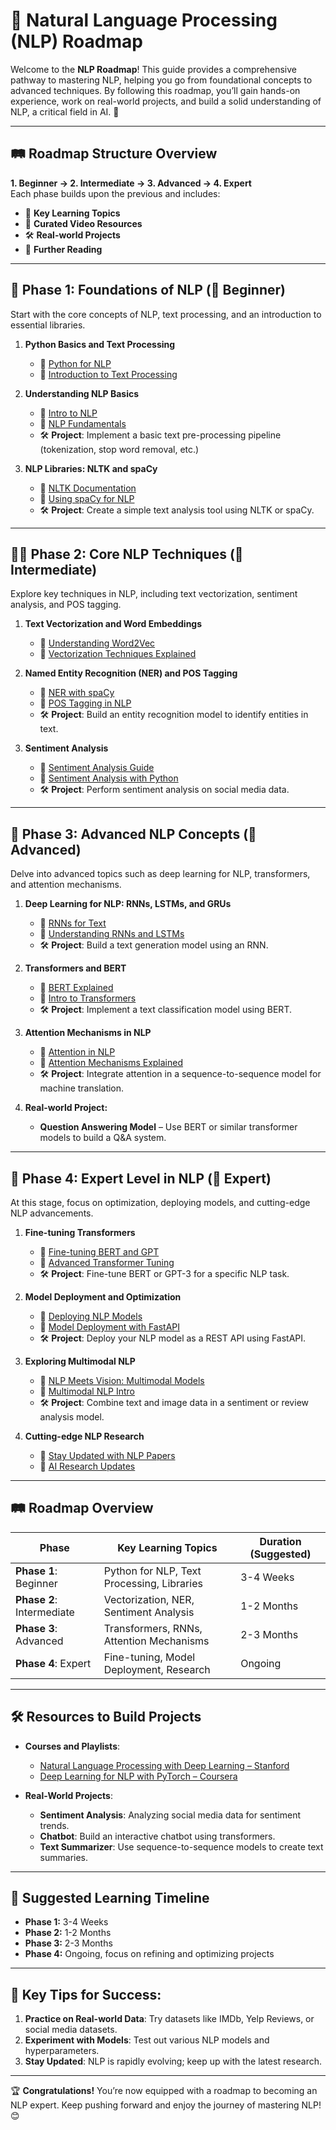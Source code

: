 # 🚀 **Natural Language Processing (NLP) Roadmap**

Welcome to the **NLP Roadmap**! This guide provides a comprehensive pathway to mastering NLP, helping you go from foundational concepts to advanced techniques. By following this roadmap, you’ll gain hands-on experience, work on real-world projects, and build a solid understanding of NLP, a critical field in AI. 🌱

---

## 🛤️ **Roadmap Structure Overview**

**1. Beginner → 2. Intermediate → 3. Advanced → 4. Expert**  
Each phase builds upon the previous and includes:
- 🔗 **Key Learning Topics**
- 🎥 **Curated Video Resources**
- 🛠️ **Real-world Projects**
- 📖 **Further Reading**

---

## 🎯 **Phase 1: Foundations of NLP (🚶 Beginner)**

Start with the core concepts of NLP, text processing, and an introduction to essential libraries.

1. **Python Basics and Text Processing**
   - 📖 [Python for NLP](https://www.datacamp.com/courses/natural-language-processing-fundamentals-in-python)
   - 🎥 [Introduction to Text Processing](https://www.youtube.com/watch?v=otzjMLtGQcA)

2. **Understanding NLP Basics**
   - 📖 [Intro to NLP](https://towardsdatascience.com/introduction-to-nlp)
   - 🎥 [NLP Fundamentals](https://www.youtube.com/watch?v=Q1ZxT-K9Zw0)
   - 🛠️ **Project**: Implement a basic text pre-processing pipeline (tokenization, stop word removal, etc.)

3. **NLP Libraries: NLTK and spaCy**
   - 📖 [NLTK Documentation](https://www.nltk.org/)
   - 🎥 [Using spaCy for NLP](https://www.youtube.com/watch?v=05ONoGfmKvA)
   - 🛠️ **Project**: Create a simple text analysis tool using NLTK or spaCy.

---

## 🏃‍♂️ **Phase 2: Core NLP Techniques (🏃 Intermediate)**

Explore key techniques in NLP, including text vectorization, sentiment analysis, and POS tagging.

1. **Text Vectorization and Word Embeddings**
   - 📖 [Understanding Word2Vec](https://radimrehurek.com/gensim/models/word2vec.html)
   - 🎥 [Vectorization Techniques Explained](https://www.youtube.com/watch?v=5zLlcIrcmG4)

2. **Named Entity Recognition (NER) and POS Tagging**
   - 📖 [NER with spaCy](https://spacy.io/usage/linguistic-features#named-entities)
   - 🎥 [POS Tagging in NLP](https://www.youtube.com/watch?v=oAvZ6aybLw8)
   - 🛠️ **Project**: Build an entity recognition model to identify entities in text.

3. **Sentiment Analysis**
   - 📖 [Sentiment Analysis Guide](https://towardsdatascience.com/sentiment-analysis)
   - 🎥 [Sentiment Analysis with Python](https://www.youtube.com/watch?v=VuBlZr7c5t0)
   - 🛠️ **Project**: Perform sentiment analysis on social media data.

---

## 🚀 **Phase 3: Advanced NLP Concepts (🚀 Advanced)**

Delve into advanced topics such as deep learning for NLP, transformers, and attention mechanisms.

1. **Deep Learning for NLP: RNNs, LSTMs, and GRUs**
   - 📖 [RNNs for Text](https://towardsdatascience.com/understanding-lstms)
   - 🎥 [Understanding RNNs and LSTMs](https://www.youtube.com/watch?v=WCUNPb-5EYI)
   - 🛠️ **Project**: Build a text generation model using an RNN.

2. **Transformers and BERT**
   - 📖 [BERT Explained](https://towardsdatascience.com/bert-explained)
   - 🎥 [Intro to Transformers](https://www.youtube.com/watch?v=RIR3YxZjrNc)
   - 🛠️ **Project**: Implement a text classification model using BERT.

3. **Attention Mechanisms in NLP**
   - 📖 [Attention in NLP](https://jalammar.github.io/illustrated-transformer/)
   - 🎥 [Attention Mechanisms Explained](https://www.youtube.com/watch?v=8-1BzE4OSsg)
   - 🛠️ **Project**: Integrate attention in a sequence-to-sequence model for machine translation.

4. **Real-world Project:**
   - **Question Answering Model** – Use BERT or similar transformer models to build a Q&A system.

---

## 🏅 **Phase 4: Expert Level in NLP (🏅 Expert)**

At this stage, focus on optimization, deploying models, and cutting-edge NLP advancements.

1. **Fine-tuning Transformers**
   - 📖 [Fine-tuning BERT and GPT](https://huggingface.co/course/chapter3/1)
   - 🎥 [Advanced Transformer Tuning](https://www.youtube.com/watch?v=MCv46ts8yQ0)
   - 🛠️ **Project**: Fine-tune BERT or GPT-3 for a specific NLP task.

2. **Model Deployment and Optimization**
   - 📖 [Deploying NLP Models](https://towardsdatascience.com/deploy-nlp-model)
   - 🎥 [Model Deployment with FastAPI](https://www.youtube.com/watch?v=zxqB1A1Am0M)
   - 🛠️ **Project**: Deploy your NLP model as a REST API using FastAPI.

3. **Exploring Multimodal NLP**
   - 📖 [NLP Meets Vision: Multimodal Models](https://arxiv.org/abs/1908.08758)
   - 🎥 [Multimodal NLP Intro](https://www.youtube.com/watch?v=FXDB2W4b3L4)
   - 🛠️ **Project**: Combine text and image data in a sentiment or review analysis model.

4. **Cutting-edge NLP Research**
   - 📖 [Stay Updated with NLP Papers](https://arxiv.org/list/cs.CL/recent)
   - 🎥 [AI Research Updates](https://www.youtube.com/playlist?list=PLblh5JKOoLUIzaEkCLIUxQFjPIlapqn26)

---

## 🛤️ **Roadmap Overview**

| **Phase**             | **Key Learning Topics**                     | **Duration (Suggested)**  |
|-----------------------|---------------------------------------------|---------------------------|
| **Phase 1**: Beginner | Python for NLP, Text Processing, Libraries  | 3-4 Weeks                 |
| **Phase 2**: Intermediate | Vectorization, NER, Sentiment Analysis | 1-2 Months                |
| **Phase 3**: Advanced  | Transformers, RNNs, Attention Mechanisms   | 2-3 Months                |
| **Phase 4**: Expert    | Fine-tuning, Model Deployment, Research    | Ongoing                   |

---

## 🛠️ **Resources to Build Projects**

- **Courses and Playlists**:
  - [Natural Language Processing with Deep Learning – Stanford](https://web.stanford.edu/class/cs224n/)
  - [Deep Learning for NLP with PyTorch – Coursera](https://www.coursera.org/learn/deep-learning-nlp)

- **Real-World Projects**:
  - **Sentiment Analysis**: Analyzing social media data for sentiment trends.
  - **Chatbot**: Build an interactive chatbot using transformers.
  - **Text Summarizer**: Use sequence-to-sequence models to create text summaries.

---

## 📅 **Suggested Learning Timeline**

- **Phase 1:** 3-4 Weeks  
- **Phase 2:** 1-2 Months  
- **Phase 3:** 2-3 Months  
- **Phase 4:** Ongoing, focus on refining and optimizing projects

---

## 🎯 **Key Tips for Success:**

1. **Practice on Real-world Data**: Try datasets like IMDb, Yelp Reviews, or social media datasets.
2. **Experiment with Models**: Test out various NLP models and hyperparameters.
3. **Stay Updated**: NLP is rapidly evolving; keep up with the latest research.

---

🏆 **Congratulations!** You’re now equipped with a roadmap to becoming an NLP expert. Keep pushing forward and enjoy the journey of mastering NLP! 😊